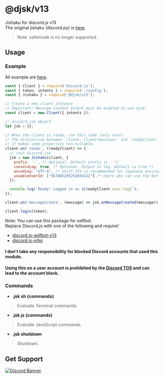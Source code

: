 # @djsk/v13
Jishaku for discord.js v13<br>
The original jishaku (discord.py) is [here](https://github.com/Gorialis/jishaku).
> Note: safemode is no longer supported.
## Usage
### Example
All example are [here](https://github.com/otoneko1102/djsk-v13/tree/main/examples).
```js
const { Client } = require('discord.js');
const { token, intents } = require('./config');
const { Jishaku } = require('@djsk/v13');

// Create a new client instance
// Important! Message Content Intent must be enabled to use djsk.
const client = new Client({ intents });

// discord.jsk object
let jsk = {};

// When the client is ready, run this code (only once).
// The distinction between `client: Client<boolean>` and `readyClient: Client<true>` is important for TypeScript developers.
// It makes some properties non-nullable.
client.on('ready', (readyClient) => {
  // init discord.jsk
  jsk = new Jishaku(client, {
    prefix: '.', /* Optional. Default prefix is . */
    consoleLog: true, /* Optional. Output to log. Default is true */
    encoding: "UTF-8", /* Shift-JIS is recommended for Japanese environment */
    useableUserId: ["957885295251034112"] /* Users who can use the bot */
  });

  console.log(`Ready! Logged in as ${readyClient.user.tag}`);
});

client.on('messageCreate', (message) => jsk.onMessageCreated(message));

client.login(token);
```
Note: You can use this package for selfbot.<br>
Replace Discord.js with one of the following and require!
- [discord.js-selfbot-v13](https://www.npmjs.com/package/discord.js-selfbot-v13)
- [discord.js-infer](https://www.npmjs.com/package/discord.js-infer)
#### I don't take any responsibility for blocked Discord accounts that used this module.
#### Using this on a user account is prohibited by the [Discord TOS](https://discord.com/terms) and can lead to the account block.

### Commands
- <strong>.jsk sh {commands}</strong>
> Evaluate Terminal commands.
- <strong>.jsk js {commands}</strong>
> Evaluate JavaScript commands.
- <strong>.jsk shutdown</strong>
> Shutdown.

## Get Support
<a href="https://discord.gg/yKW8wWKCnS"><img src="https://discordapp.com/api/guilds/1005287561582878800/widget.png?style=banner4" alt="Discord Banner"/></a>
